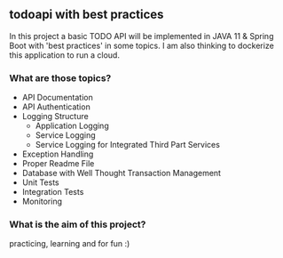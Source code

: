 ## todoapi with best practices
In this project a basic TODO API will be implemented in JAVA 11 & Spring Boot with 'best practices' in some topics. I am also thinking to dockerize this application to run a cloud.

### What are those topics?
* API Documentation
* API Authentication
* Logging Structure
  * Application Logging
  * Service Logging
  * Service Logging for Integrated Third Part Services
* Exception Handling
* Proper Readme File
* Database with Well Thought Transaction Management
* Unit Tests
* Integration Tests
* Monitoring

### What is the aim of this project?
practicing, learning and for fun :)

  


